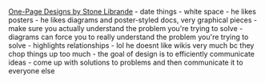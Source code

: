 [One-Page Designs by Stone Librande](https://www.gdcvault.com/play/1012356/One-Page)
	- date things
	- white space
	- he likes posters
	- he likes diagrams and poster-styled docs, very graphical pieces
	- make sure you actually understand the problem you're trying to solve
	- diagrams can force you to really understand the problem you're trying to solve
		- highlights relationships
	- lol he doesnt like wikis very much bc they chop things up too much
	- the goal of design is to efficiently communicate ideas
	- come up with solutions to problems and then communicate it to everyone else
